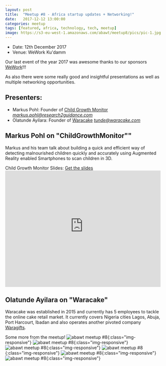 ```yaml
---
layout: post
title:  "Meetup #8 - Africa startup updates + Networking!"
date:   2017-12-12 13:00:00
categories: meetup
tags: [featured, africa, technology, tech, meetup]
image: https://s3-eu-west-1.amazonaws.com/abawt/meetup8/pics/pic-1.jpg
---
```

- Date: 12th December 2017
- Venue: WeWork Ku'damm

Our last event of the year 2017 was awesome thanks to our sponsors [WeWork](https://www.wework.com/)!!!

As also there were some really good and insightful presentations as well as multiple networking opportunities.

## Presenters:

* Markus Pohl: Founder of [Child Growth Monitor](https://childgrowthmonitor.org/)  *[markus.pohl@research2guidance.com](mailto:markus.pohl@research2guidance.com)*
* Olatunde Ayilara: Founder of [Waracake](https://waracake.com/) *[tunde@waracake.com](mailto:tunde@waracake.com)*

## Markus Pohl on "ChildGrowthMonitor""
Markus and his team talk about building a quick and efficient way of detecting malnourished children quickly and accurately using Augmented Reality enabled Smartphones to scan children in 3D.

Child Growth Monitor Slides:
<a href="https://s3-eu-west-1.amazonaws.com/abawt/meetup8/material/ChildGrowthMonitor-PitchDeck-2017-12-10.pdf" download>Get the slides</a>
<embed src="https://s3-eu-west-1.amazonaws.com/abawt/meetup8/material/ChildGrowthMonitor-PitchDeck-2017-12-10.pdf" width="500" height="375" type='application/pdf'>

## Olatunde Ayilara on "Waracake"
Waracake was established in 2015 and currently has 5 employees to tackle the online cake retail market. It currently covers Nigeria cities Lagos, Abuja, Port Harcourt, Ibadan and also operates another pivoted company [Waragifts](https://waragifts.com/).


Some more from the meetup!
![abawt meetup #8](https://s3-eu-west-1.amazonaws.com/abawt/meetup8/pics/pic-2.jpg){:class="img-responsive"}
![abawt meetup #8](https://s3-eu-west-1.amazonaws.com/abawt/meetup8/pics/pic-3.jpg){:class="img-responsive"}
![abawt meetup #8](https://s3-eu-west-1.amazonaws.com/abawt/meetup8/pics/pic-4.jpg){:class="img-responsive"}
![abawt meetup #8](https://s3-eu-west-1.amazonaws.com/abawt/meetup8/pics/pic-5.jpg){:class="img-responsive"}
![abawt meetup #8](https://s3-eu-west-1.amazonaws.com/abawt/meetup8/pics/pic-6.jpg){:class="img-responsive"}
![abawt meetup #8](https://s3-eu-west-1.amazonaws.com/abawt/meetup8/pics/pic-7.jpg){:class="img-responsive"}
